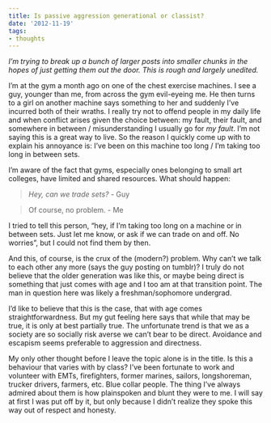 ```yaml
---
title: Is passive aggression generational or classist?
date: '2012-11-19'
tags:
- thoughts
---
```


<p><em>I&#8217;m trying to break up a bunch of larger posts into smaller chunks in the hopes of just getting them out the door.</em> <em>This is rough and largely unedited.</em></p>
<p>I&#8217;m at the gym a month ago on one of the chest exercise machines. I see a guy, younger than me, from across the gym evil-eyeing me. He then turns to a girl on another machine says something to her and suddenly I&#8217;ve incurred both of their wraths. I really try not to offend people in my daily life and when conflict arises given the choice between: my fault, their fault, and somewhere in between / misunderstanding I usually go for <em>my fault</em>. I&#8217;m not saying this is a great way to live. So the reason I quickly come up with to explain his annoyance is: I&#8217;ve been on this machine too long / I&#8217;m taking too long in between sets.</p>
<p>I&#8217;m aware of the fact that gyms, especially ones belonging to small art colleges, have limited and shared resources. What should happen:</p>

<blockquote>
<p><em>Hey, can we trade sets?</em> - Guy</p>
</blockquote>

<blockquote>
<p>Of course, no problem. - Me</p>
</blockquote>

<p>I tried to tell this person, &#8220;hey, if I&#8217;m taking too long on a machine or in between sets. Just let me know, or ask if we can trade on and off. No worries&#8221;, but I could not find them by then.</p>
<p>And this, of course, is the crux of the (modern?) problem. Why can&#8217;t we talk to each other any more (says the guy posting on tumblr)? I truly do not believe that the older generation was like this, or maybe being direct is something that just comes with age and I too am at that transition point. The man in question here was likely a freshman/sophomore undergrad.</p>
<p>I&#8217;d like to believe that this is the case, that with age comes straightforwardness. But my gut feeling here says that while that may be true, it is only at best partially true. The unfortunate trend is that we as a society are so socially risk averse we can&#8217;t bear to be direct. Avoidance and escapism seems preferable to aggression and directness.</p>
<p>My only other thought before I leave the topic alone is in the title. Is this a behaviour that varies with by class? I&#8217;ve been fortunate to work and volunteer with EMTs, firefighters, former marines, sailors, longshoreman, trucker drivers, farmers, etc. Blue collar people. The thing I&#8217;ve always admired about them is how plainspoken and blunt they were to me. I will say at first I was put off by it, but only because I didn&#8217;t realize they spoke this way out of respect and honesty.</p>
